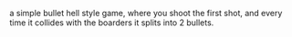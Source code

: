 a simple bullet hell style game, where
you shoot the first shot, and every time it collides with the boarders
it splits into 2 bullets.
